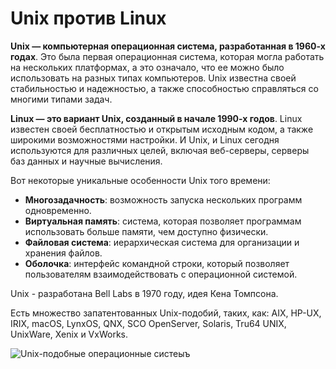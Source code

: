 # Unix против Linux

**Unix — компьютерная операционная система, разработанная в 1960-х годах**. Это была первая операционная система, которая могла 
работать на нескольких платформах, а это означало, что ее можно было использовать на разных типах компьютеров. 
Unix известна своей стабильностью и надежностью, а также способностью справляться со многими типами задач.

**Linux — это вариант Unix, созданный в начале 1990-х годов**. Linux известен своей бесплатностью и открытым исходным кодом, 
а также широкими возможностями настройки. И Unix, и Linux сегодня используются для различных целей, включая веб-серверы, 
серверы баз данных и научные вычисления.

Вот некоторые уникальные особенности Unix того времени:
- **Многозадачность**: возможность запуска нескольких программ одновременно.
- **Виртуальная память**: система, которая позволяет программам использовать больше памяти, чем доступно физически.
- **Файловая система**: иерархическая система для организации и хранения файлов.
- **Оболочка**: интерфейс командной строки, который позволяет пользователям взаимодействовать с операционной системой.

Unix - разработана Bell Labs в 1970 году, идея Кена Томпсона.

Есть множество запатентованных Unix-подобий, таких, как: AIX, HP-UX, IRIX, macOS, LynxOS, QNX, SCO OpenServer, Solaris, 
Tru64 UNIX, UnixWare, Xenix и VxWorks. 

![Unix-подобные операционные систеыъ](https://ru.wikipedia.org/wiki/Unix-%D0%BF%D0%BE%D0%B4%D0%BE%D0%B1%D0%BD%D0%B0%D1%8F_%D0%BE%D0%BF%D0%B5%D1%80%D0%B0%D1%86%D0%B8%D0%BE%D0%BD%D0%BD%D0%B0%D1%8F_%D1%81%D0%B8%D1%81%D1%82%D0%B5%D0%BC%D0%B0#/media/%D0%A4%D0%B0%D0%B9%D0%BB:Unix_history-simple.ru.svg)
